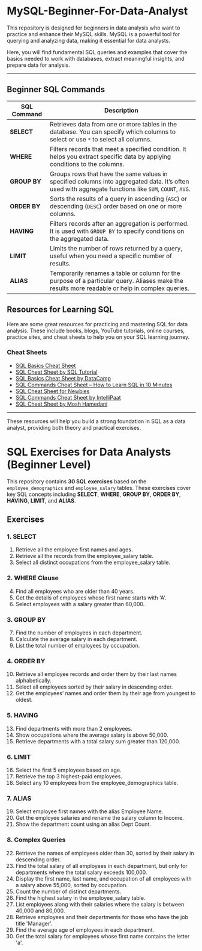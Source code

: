 
# MySQL-Beginner-For-Data-Analyst

This repository is designed for beginners in data analysis who want to practice and enhance their MySQL skills. MySQL is a powerful tool for querying and analyzing data, making it essential for data analysts. 

Here, you will find fundamental SQL queries and examples that cover the basics needed to work with databases, extract meaningful insights, and prepare data for analysis.

---


## Beginner SQL Commands

| **SQL Command** | **Description** |
|-----------------|-----------------|
| **SELECT**      | Retrieves data from one or more tables in the database. You can specify which columns to select or use `*` to select all columns. |
| **WHERE**       | Filters records that meet a specified condition. It helps you extract specific data by applying conditions to the columns. |
| **GROUP BY**    | Groups rows that have the same values in specified columns into aggregated data. It’s often used with aggregate functions like `SUM`, `COUNT`, `AVG`. |
| **ORDER BY**    | Sorts the results of a query in ascending (`ASC`) or descending (`DESC`) order based on one or more columns. |
| **HAVING**      | Filters records after an aggregation is performed. It is used with `GROUP BY` to specify conditions on the aggregated data. |
| **LIMIT**       | Limits the number of rows returned by a query, useful when you need a specific number of results. |
| **ALIAS**       | Temporarily renames a table or column for the purpose of a particular query. Aliases make the results more readable or help in complex queries. |





## Resources for Learning SQL

Here are some great resources for practicing and mastering SQL for data analysis. These include books, blogs, YouTube tutorials, online courses, practice sites, and cheat sheets to help you on your SQL learning journey.



### Cheat Sheets
- [SQL Basics Cheat Sheet](https://learnsql.com/blog/sql-basics-cheat-sheet/)
- [SQL Cheat Sheet by SQL Tutorial](https://www.sqltutorial.org/sql-cheat-sheet/)
- [SQL Basics Cheat Sheet by DataCamp](https://www.datacamp.com/)
- [SQL Commands Cheat Sheet – How to Learn SQL in 10 Minutes](https://blog.hubspot.com/website/sql-commands-cheat-sheet)
- [SQL Cheat Sheet for Newbies](https://intellipaat.com/)
- [SQL Commands Cheat Sheet by IntelliPaat](https://intellipaat.com/)
- [SQL Cheat Sheet by Mosh Hamedani](https://programmingwithmosh.com/)

---

These resources will help you build a strong foundation in SQL as a data analyst, providing both theory and practical exercises.



# SQL Exercises for Data Analysts (Beginner Level)

This repository contains **30 SQL exercises** based on the `employee_demographics` and `employee_salary` tables. These exercises cover key SQL concepts including **SELECT**, **WHERE**, **GROUP BY**, **ORDER BY**, **HAVING**, **LIMIT**, and **ALIAS**.

## Exercises

### 1. SELECT

1. Retrieve all the employee first names and ages.
2. Retrieve all the records from the employee_salary table.
3. Select all distinct occupations from the employee_salary table.

### 2. WHERE Clause

4. Find all employees who are older than 40 years.
5. Get the details of employees whose first name starts with 'A'.
6. Select employees with a salary greater than 60,000.

### 3. GROUP BY

7. Find the number of employees in each department.
8. Calculate the average salary in each department.
9. List the total number of employees by occupation.

### 4. ORDER BY

10. Retrieve all employee records and order them by their last names alphabetically.
11. Select all employees sorted by their salary in descending order.
12. Get the employees’ names and order them by their age from youngest to oldest.

### 5. HAVING

13. Find departments with more than 2 employees.
14. Show occupations where the average salary is above 50,000.
15. Retrieve departments with a total salary sum greater than 120,000.

### 6. LIMIT

16. Select the first 5 employees based on age.
17. Retrieve the top 3 highest-paid employees.
18. Select any 10 employees from the employee_demographics table.

### 7. ALIAS

19. Select employee first names with the alias Employee Name.
20. Get the employee salaries and rename the salary column to Income.
21. Show the department count using an alias Dept Count.

### 8. Complex Queries

22. Retrieve the names of employees older than 30, sorted by their salary in descending order.
23. Find the total salary of all employees in each department, but only for departments where the total salary exceeds 100,000.
24. Display the first name, last name, and occupation of all employees with a salary above 55,000, sorted by occupation.
25. Count the number of distinct departments.
26. Find the highest salary in the employee_salary table.
27. List employees along with their salaries where the salary is between 40,000 and 80,000.
28. Retrieve employees and their departments for those who have the job title 'Manager'.
29. Find the average age of employees in each department.
30. Get the total salary for employees whose first name contains the letter 'a'.

